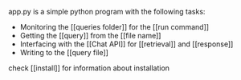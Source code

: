 app.py is a simple python program with the following tasks:

* Monitoring the [[queries folder]] for the [[run command]]
* Getting the [[query]] from the [[file name]]
* Interfacing with the [[Chat API]] for [[retrieval]] and [[response]]
* Writing to the [[query file]]

check [[install]] for information about installation

